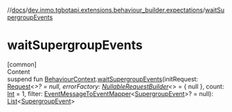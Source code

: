 //[docs](../../index.md)/[dev.inmo.tgbotapi.extensions.behaviour_builder.expectations](index.md)/[waitSupergroupEvents](wait-supergroup-events.md)



# waitSupergroupEvents  
[common]  
Content  
suspend fun [BehaviourContext](../dev.inmo.tgbotapi.extensions.behaviour_builder/-behaviour-context/index.md).[waitSupergroupEvents](wait-supergroup-events.md)(initRequest: [Request](../dev.inmo.tgbotapi.requests.abstracts/-request/index.md)<*>? = null, errorFactory: [NullableRequestBuilder](index.md#%5Bdev.inmo.tgbotapi.extensions.behaviour_builder.expectations%2FNullableRequestBuilder%2F%2F%2FPointingToDeclaration%2F%5D%2FClasslikes%2F625018081)<*> = { null }, count: [Int](https://kotlinlang.org/api/latest/jvm/stdlib/kotlin/-int/index.html) = 1, filter: [EventMessageToEventMapper](index.md#%5Bdev.inmo.tgbotapi.extensions.behaviour_builder.expectations%2FEventMessageToEventMapper%2F%2F%2FPointingToDeclaration%2F%5D%2FClasslikes%2F625018081)<[SupergroupEvent](../dev.inmo.tgbotapi.types.message.ChatEvents.abstracts/-supergroup-event/index.md)>? = null): [List](https://kotlinlang.org/api/latest/jvm/stdlib/kotlin.collections/-list/index.html)<[SupergroupEvent](../dev.inmo.tgbotapi.types.message.ChatEvents.abstracts/-supergroup-event/index.md)>  



